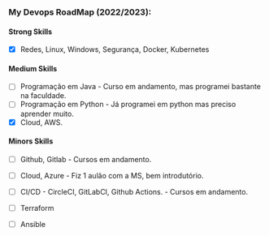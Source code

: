 ### My Devops RoadMap (2022/2023):

#### Strong Skills

- [x] Redes, Linux, Windows, Segurança, Docker, Kubernetes

#### Medium Skills

- [ ] Programação em Java - Curso em andamento, mas programei bastante na faculdade.
- [ ] Programação em Python - Já programei em python mas preciso aprender muito. 
- [X] Cloud, AWS.
 
#### Minors Skills
- [ ] Github, Gitlab - Cursos em andamento.
- [ ] Cloud, Azure - Fiz 1 aulão com a MS, bem introdutório.
- [ ] CI/CD - CircleCI,  GitLabCI, Github Actions. - Cursos em andamento.
- [ ] Terraform
- [ ] Ansible




